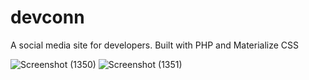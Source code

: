 # devconn
A social media site for developers. 
Built with PHP and Materialize CSS


![Screenshot (1350)](https://user-images.githubusercontent.com/47527767/130914610-64abd21c-f564-4e26-951f-2972724c10c9.png)
![Screenshot (1351)](https://user-images.githubusercontent.com/47527767/130914623-a4c8907c-c2c3-49fb-90b9-dd8fbacee53a.png)

